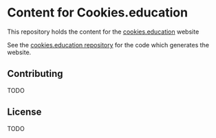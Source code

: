 # Content for Cookies.education

This repository holds the content for the [cookies.education](https://cookies.education) website

See the [cookies.education repository](https://github.com/Polarisation/cookies.education) for the code which generates the website.

## Contributing

TODO

## License

TODO
